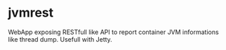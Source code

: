 # jvmrest
WebApp exposing RESTfull like API to report container JVM informations like thread dump. Usefull with Jetty.
